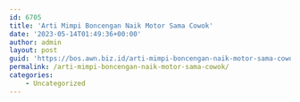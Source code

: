 ```yaml
---
id: 6705
title: 'Arti Mimpi Boncengan Naik Motor Sama Cowok'
date: '2023-05-14T01:49:36+00:00'
author: admin
layout: post
guid: 'https://bos.awn.biz.id/arti-mimpi-boncengan-naik-motor-sama-cowok/'
permalink: /arti-mimpi-boncengan-naik-motor-sama-cowok/
categories:
    - Uncategorized
---
```


